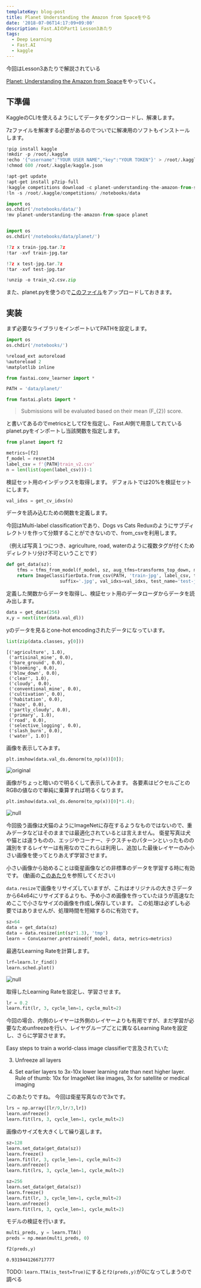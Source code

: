 ```yaml
---
templateKey: blog-post
title: Planet Understanding the Amazon from Spaceをやる
date: '2018-07-06T14:17:09+09:00'
description: Fast.AIのPart1 Lesson3あたり
tags:
  - Deep Learning
  - Fast.AI
  - kaggle
---
```

今回はLesson3あたりで解説されている

[Planet: Understanding the Amazon from Space](https://www.kaggle.com/c/planet-understanding-the-amazon-from-space)をやっていく。

## 下準備

KaggleのCLIを使えるようにしてデータをダウンロードし、解凍します。

7zファイルを解凍する必要があるのでついでに解凍用のソフトもインストールします。

```python
!pip install kaggle
!mkdir -p /root/.kaggle
!echo '{"username":"YOUR USER NAME","key":"YOUR TOKEN"}' > /root/.kaggle/kaggle.json
!chmod 600 /root/.kaggle/kaggle.json

!apt-get update
!apt-get install p7zip-full
!kaggle competitions download -c planet-understanding-the-amazon-from-space
!ln -s /root/.kaggle/competitions/ /notebooks/data

import os
os.chdir('/notebooks/data/')
!mv planet-understanding-the-amazon-from-space planet


import os
os.chdir('/notebooks/data/planet/')

!7z x train-jpg.tar.7z
!tar -xvf train-jpg.tar

!7z x test-jpg.tar.7z
!tar -xvf test-jpg.tar

!unzip -o train_v2.csv.zip 
```

また、planet.pyを使うので[このファイル](https://github.com/fastai/fastai/blob/master/courses/dl1/planet.py)をアップロードしておきます。

## 実装

まず必要なライブラリをインポートいてPATHを設定します。

```python
import os
os.chdir('/notebooks/')

%reload_ext autoreload
%autoreload 2
%matplotlib inline

from fastai.conv_learner import *

PATH = 'data/planet/'

from fastai.plots import *
```

> Submissions will be evaluated based on their mean (F_{2}) score.

と書いてあるのでmetricsとしてf2を指定し、Fast.AI側で用意してれているplanet.pyをインポートし当該関数を指定します。

```python
from planet import f2

metrics=[f2]
f_model = resnet34
label_csv = f'{PATH}train_v2.csv'
n = len(list(open(label_csv)))-1
```

検証セット用のインデックスを取得します。
デフォルトでは20%を検証セットにします。

```python
val_idxs = get_cv_idxs(n)
```

データを読み込むための関数を定義します。

今回はMulti-label classificationであり、Dogs vs Cats Reduxのようにサブディレクトリを作って分類することができないので、from_csvを利用します。

（例えば写真１つにつき、agriculture, road, waterのように複数タグが付くためディレクトリ分け不可ということです）

```python
def get_data(sz):
    tfms = tfms_from_model(f_model, sz, aug_tfms=transforms_top_down, max_zoom=1.05)
    return ImageClassifierData.from_csv(PATH, 'train-jpg', label_csv, tfms=tfms,
                    suffix='.jpg', val_idxs=val_idxs, test_name='test-jpg')
```

定義した関数からデータを取得し、検証セット用のデータローダからデータを読み出します。

```python
data = get_data(256)
x,y = next(iter(data.val_dl))
```

yのデータを見るとone-hot encodingされたデータになっています。

```python
list(zip(data.classes, y[0]))
```

```
[('agriculture', 1.0),
 ('artisinal_mine', 0.0),
 ('bare_ground', 0.0),
 ('blooming', 0.0),
 ('blow_down', 0.0),
 ('clear', 1.0),
 ('cloudy', 0.0),
 ('conventional_mine', 0.0),
 ('cultivation', 0.0),
 ('habitation', 0.0),
 ('haze', 0.0),
 ('partly_cloudy', 0.0),
 ('primary', 1.0),
 ('road', 0.0),
 ('selective_logging', 0.0),
 ('slash_burn', 0.0),
 ('water', 1.0)]
```

画像を表示してみます。

```python
plt.imshow(data.val_ds.denorm(to_np(x))[0]);
```

![original](/img/planet_orig.png)

画像がちょっと暗いので明るくして表示してみます。
各要素はピクセルごとのRGBの値なので単純に乗算すれば明るくなります。

```python
plt.imshow(data.val_ds.denorm(to_np(x))[0]*1.4);
```

![null](/img/planet_lighten.png)

今回扱う画像は犬猫のようにImageNetに存在するようなものではないので、重みデータなどはそのままでは最適化されているとは言えません。
衛星写真は犬や猫とは違うものの、エッジやコーナー、テクスチャのパターンといったものの識別をするレイヤーは有用なのでこれらは利用し、追加した最後レイヤーのみ小さい画像を使ってとりあえず学習させます。

小さい画像から始めることは衛星画像などの非標準のデータを学習する時に有効です。
(動画の[このあたり](https://www.youtube.com/watch?v=9C06ZPF8Uuc&feature=youtu.be&t=1h22m21s)を参照してください)

`data.resize`で画像をリサイズしていますが、これはオリジナルの大きさデータから64x64にリサイズするよりも、予め小さめ画像を作っていたほうが高速なためここで小さなサイズの画像を作成し保存しています。
この処理は必ずしも必要ではありませんが、処理時間を短縮するのに有効です。

```python
sz=64
data = get_data(sz)
data = data.resize(int(sz*1.3), 'tmp')
learn = ConvLearner.pretrained(f_model, data, metrics=metrics)
```

最適なLearning Rateを計算します。

```python
lrf=learn.lr_find()
learn.sched.plot()
```

![null](/img/lr_planet_1.png)

取得したLearning Rateを設定し、学習させます。

```python
lr = 0.2
learn.fit(lr, 3, cycle_len=1, cycle_mult=2)
```

今回の場合、内側のレイヤーは外側のレイヤーよりも有用ですが、まだ学習が必要なためunfreezeを行い、レイヤグループごとに異なるLearning Rateを設定し、さらに学習させます。

Easy steps to train a world-class image classifierで言及されていた

3. Unfreeze all layers

4. Set earlier layers to 3x-10x lower learning rate than next higher layer. Rule of thumb: 10x for ImageNet like images, 3x for satellite or medical imaging

このあたりですね。
今回は衛星写真なので3xです。

```python
lrs = np.array([lr/9,lr/3,lr])
learn.unfreeze()
learn.fit(lrs, 3, cycle_len=1, cycle_mult=2)
```

画像のサイズを大きくして繰り返します。
```python
sz=128
learn.set_data(get_data(sz))
learn.freeze()
learn.fit(lr, 3, cycle_len=1, cycle_mult=2)
learn.unfreeze()
learn.fit(lrs, 3, cycle_len=1, cycle_mult=2)

sz=256
learn.set_data(get_data(sz))
learn.freeze()
learn.fit(lr, 3, cycle_len=1, cycle_mult=2)
learn.unfreeze()
learn.fit(lrs, 3, cycle_len=1, cycle_mult=2)
```

モデルの検証を行います。

```python
multi_preds, y = learn.TTA()
preds = np.mean(multi_preds, 0)

f2(preds,y)
```
```
0.9319441266717777
```

TODO:  `learn.TTA(is_test=True)`にすると`f2(preds,y)`が0になってしまうので調べる

